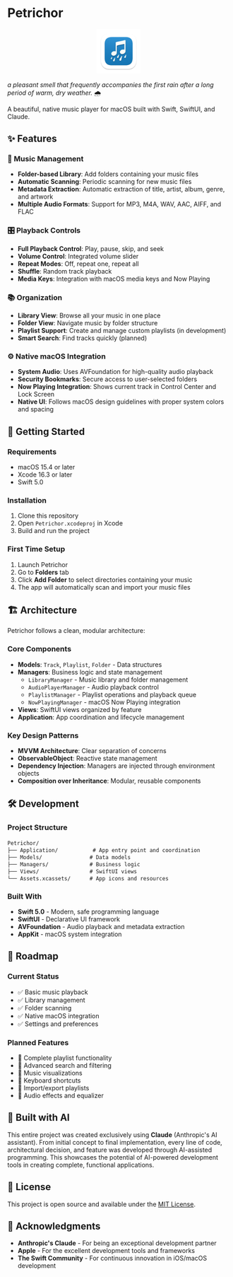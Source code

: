 # Petrichor

<div align="center">
  <img width="20%" src="./Petrichor/Assets.xcassets/AppIcon.appiconset/1024-mac.png" alt="Petrichor App Icon"/>
</div>

_a pleasant smell that frequently accompanies the first rain after a long period of warm, dry weather._ 🌧️

A beautiful, native music player for macOS built with Swift, SwiftUI, and Claude.

## ✨ Features

### 🎵 Music Management

- **Folder-based Library**: Add folders containing your music files
- **Automatic Scanning**: Periodic scanning for new music files
- **Metadata Extraction**: Automatic extraction of title, artist, album, genre, and artwork
- **Multiple Audio Formats**: Support for MP3, M4A, WAV, AAC, AIFF, and FLAC

### 🎛️ Playback Controls

- **Full Playback Control**: Play, pause, skip, and seek
- **Volume Control**: Integrated volume slider
- **Repeat Modes**: Off, repeat one, repeat all
- **Shuffle**: Random track playback
- **Media Keys**: Integration with macOS media keys and Now Playing

### 📚 Organization

- **Library View**: Browse all your music in one place
- **Folder View**: Navigate music by folder structure
- **Playlist Support**: Create and manage custom playlists (in development)
- **Smart Search**: Find tracks quickly (planned)

### ⚙️ Native macOS Integration

- **System Audio**: Uses AVFoundation for high-quality audio playback
- **Security Bookmarks**: Secure access to user-selected folders
- **Now Playing Integration**: Shows current track in Control Center and Lock Screen
- **Native UI**: Follows macOS design guidelines with proper system colors and spacing

## 🚀 Getting Started

### Requirements

- macOS 15.4 or later
- Xcode 16.3 or later
- Swift 5.0

### Installation

1. Clone this repository
2. Open `Petrichor.xcodeproj` in Xcode
3. Build and run the project

### First Time Setup

1. Launch Petrichor
2. Go to **Folders** tab
3. Click **Add Folder** to select directories containing your music
4. The app will automatically scan and import your music files

## 🏗️ Architecture

Petrichor follows a clean, modular architecture:

### Core Components

- **Models**: `Track`, `Playlist`, `Folder` - Data structures
- **Managers**: Business logic and state management
  - `LibraryManager` - Music library and folder management
  - `AudioPlayerManager` - Audio playback control
  - `PlaylistManager` - Playlist operations and playback queue
  - `NowPlayingManager` - macOS Now Playing integration
- **Views**: SwiftUI views organized by feature
- **Application**: App coordination and lifecycle management

### Key Design Patterns

- **MVVM Architecture**: Clear separation of concerns
- **ObservableObject**: Reactive state management
- **Dependency Injection**: Managers are injected through environment objects
- **Composition over Inheritance**: Modular, reusable components

## 🛠️ Development

### Project Structure

```
Petrichor/
├── Application/           # App entry point and coordination
├── Models/               # Data models
├── Managers/             # Business logic
├── Views/                # SwiftUI views
└── Assets.xcassets/      # App icons and resources
```

### Built With

- **Swift 5.0** - Modern, safe programming language
- **SwiftUI** - Declarative UI framework
- **AVFoundation** - Audio playback and metadata extraction
- **AppKit** - macOS system integration

## 🎯 Roadmap

### Current Status

- ✅ Basic music playback
- ✅ Library management
- ✅ Folder scanning
- ✅ Native macOS integration
- ✅ Settings and preferences

### Planned Features

- 🔄 Complete playlist functionality
- 🔄 Advanced search and filtering
- 🔄 Music visualizations
- 🔄 Keyboard shortcuts
- 🔄 Import/export playlists
- 🔄 Audio effects and equalizer

## 🤖 Built with AI

This entire project was created exclusively using **Claude** (Anthropic's AI assistant). From initial concept to final implementation, every line of code, architectural decision, and feature was developed through AI-assisted programming. This showcases the potential of AI-powered development tools in creating complete, functional applications.

## 📝 License

This project is open source and available under the [MIT License](LICENSE).

## 🙏 Acknowledgments

- **Anthropic's Claude** - For being an exceptional development partner
- **Apple** - For the excellent development tools and frameworks
- **The Swift Community** - For continuous innovation in iOS/macOS development
